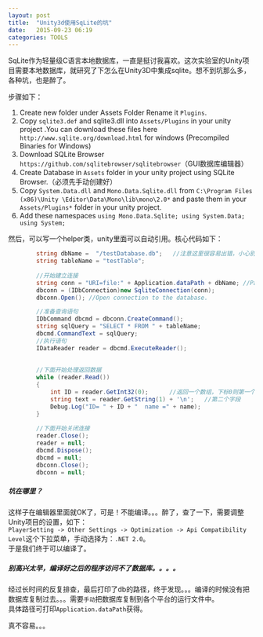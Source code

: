 ```yaml
---     
layout: post     
title:  "Unity3d使用SqLite的坑"     
date:   2015-09-23 06:19     
categories: TOOLS     
---     
```


SqLite作为轻量级C语言本地数据库，一直是挺讨我喜欢。这次实验室的Unity项目需要本地数据库，就研究了下怎么在Unity3D中集成sqlite。想不到坑那么多，各种坑，也是醉了。     

步骤如下：     
1. Create new folder under Assets Folder Rename it `Plugins`.     
2. Copy `sqlite3.def` and sqlite3.dll into `Assets/Plugins` in your unity project .You can download these files here `http://www.sqlite.org/download.html` for windows (Precompiled Binaries for Windows)     
3. Download SQLite Browser `https://github.com/sqlitebrowser/sqlitebrowser`（GUI数据库编辑器）     
4. Create Database in `Assets` folder in your unity project using SQLite Browser.（必须先手动创建好）     
5. Copy `System.Data.dll` and `Mono.Data.Sqlite.dll` from `C:\Program Files (x86)\Unity \Editor\Data\Mono\lib\mono\2.0*` and paste them in your `Assets/Plugins*` folder in your unity project.     
6. Add these namespaces `using Mono.Data.Sqlite; using System.Data; using System;`     

然后，可以写一个helper类，unity里面可以自动引用。核心代码如下：     

```C#     
        string dbName =  "/testDatabase.db";   //注意这里很容易出错，小心别漏了/号     
        string tableName = "testTable";     
        
        //开始建立连接     
        string conn = "URI=file:" + Application.dataPath + dbName; //Path to database.         IDbConnection dbconn;     
        dbconn = (IDbConnection)new SqliteConnection(conn);     
        dbconn.Open(); //Open connection to the database.     

        //准备查询语句     
        IDbCommand dbcmd = dbconn.CreateCommand();     
        string sqlQuery = "SELECT * FROM " + tableName;     
        dbcmd.CommandText = sqlQuery;     
        //执行语句     
        IDataReader reader = dbcmd.ExecuteReader();     
        
    
        //下面开始处理返回数据     
        while (reader.Read())     
        {     
            int ID = reader.GetInt32(0);      //返回一个数组，下标0则第一个字段     
            string text = reader.GetString(1) + '\n';   //第二个字段     
            Debug.Log("ID= " + ID + "  name =" + name);     
        }     
  
        //下面开始关闭连接     
        reader.Close();     
        reader = null;     
        dbcmd.Dispose();     
        dbcmd = null;     
        dbconn.Close();     
        dbconn = null;     
```     

##### 坑在哪里？     
这样子在编辑器里面就OK了，可是！不能编译。。。醉了，查了一下，需要调整Unity项目的设置，如下：     
`PlayerSetting -> Other Settings -> Optimization -> Api Compatibility Level`这个下拉菜单，手动选择为：`.NET 2.0`。     
于是我们终于可以编译了。     

##### 别高兴太早，编译好之后的程序访问不了数据库。。。。     
经过长时间的反复排查，最后打印了db的路径，终于发现。。。编译的时候没有把数据库复制过去。。。需要`手动`把数据库复制到各个平台的运行文件中。     
具体路径可打印`Application.dataPath`获得。     


真不容易。。。     
